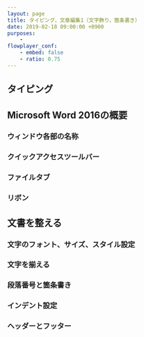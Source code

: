 ```yaml
---
layout: page
title: タイピング，文章編集1（文字飾り，箇条書き）
date: 2019-02-18 09:00:00 +0900
purposes:
    - 
flowplayer_conf:
    - embed: false
    - ratio: 0.75
---
```



タイピング
--------------------

Microsoft Word 2016の概要
--------------------

### ウィンドウ各部の名称

### クイックアクセスツールバー

### ファイルタブ

### リボン

文書を整える
--------------------

### 文字のフォント、サイズ、スタイル設定

### 文字を揃える

### 段落番号と箇条書き

### インデント設定

### ヘッダーとフッター
